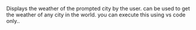 Displays the weather of the prompted city by the user. 
can be used to get the weather of any city in the world.
you can execute this using vs code only..